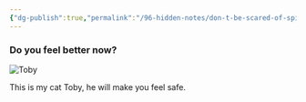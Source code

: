 ```yaml
---
{"dg-publish":true,"permalink":"/96-hidden-notes/don-t-be-scared-of-spiders-and-bats/","hide":true,"noteIcon":"","created":"2024-04-10T01:24:11.991+03:00","updated":"2024-05-05T13:08:19.275+03:00"}
---
```


### Do you feel better now?

![Toby](https://i.imgur.com/Q7DG4Cv.jpg)

This is my cat Toby, he will make you feel safe.